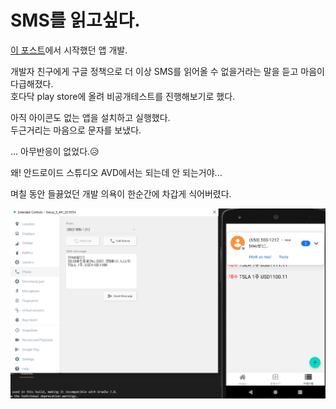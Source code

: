 # SMS를 읽고싶다.

[이 포스트](https://jjester.tistory.com/176)에서 시작했던 앱 개발.  

개발자 친구에게 구글 정책으로 더 이상 SMS를 읽어올 수 없을거라는 말을 듣고 마음이 다급해졌다.  
호다닥 play store에 올려 비공개테스트를 진행해보기로 했다.  

아직 아이콘도 없는 앱을 설치하고 실행했다.  
두근거리는 마음으로 문자를 보냈다.  

... 아무반응이 없었다.😥  

왜! 안드로이드 스튜디오 AVD에서는 되는데 안 되는거야...  

며칠 동안 들끓었던 개발 의욕이 한순간에 차갑게 식어버렸다.  

![](./images/1.png)